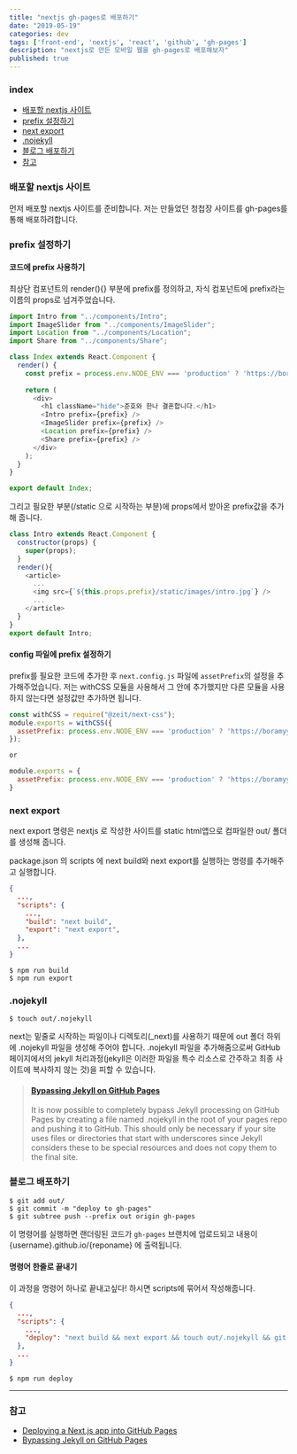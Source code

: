 ```yaml
---
title: "nextjs gh-pages로 배포하기"
date: "2019-05-19"
categories: dev
tags: ['front-end', 'nextjs', 'react', 'github', 'gh-pages']
description: "nextjs로 만든 모바일 웹을 gh-pages로 배포해보자"
published: true
---
```



### index

- [배포할 nextjs 사이트](#배포할-nextjs-사이트)
- [prefix 설정하기](#prefix-설정하기)
- [next export](#next-export)
- [.nojekyll](#nojekyll)
- [블로그 배포하기](#블로그-배포하기)
- [참고](#참고)


### 배포할 nextjs 사이트

먼저 배포할 nextjs 사이트를 준비합니다. 저는 만들었던 청첩장 사이트를 gh-pages를 통해 배포하려합니다.


### prefix 설정하기

#### 코드에 prefix 사용하기

최상단 컴포넌트의 render(){} 부분에 prefix를 정의하고, 자식 컴포넌트에 prefix라는 이름의 props로 넘겨주었습니다.

``` javascript
import Intro from "../components/Intro";
import ImageSlider from "../components/ImageSlider";
import Location from "../components/Location";
import Share from "../components/Share";

class Index extends React.Component {
  render() {
    const prefix = process.env.NODE_ENV === 'production' ? 'https://boramyy.github.io/invitation' : '';
    
    return (
      <div>
        <h1 className="hide">준호와 한나 결혼합니다.</h1>
        <Intro prefix={prefix} />
        <ImageSlider prefix={prefix} />
        <Location prefix={prefix} />
        <Share prefix={prefix} />
      </div>
    );
  }
}

export default Index;
```

그리고 필요한 부분(/static 으로 시작하는 부분)에 props에서 받아온 prefix값을 추가해 줍니다.

``` javascript
class Intro extends React.Component {
  constructor(props) {
    super(props);
  }
  render(){
    <article>
      ...
      <img src={`${this.props.prefix}/static/images/intro.jpg`} />
      ...
    </article>
  }
}
export default Intro;
```

#### config 파일에 prefix 설정하기

prefix를 필요한 코드에 추가한 후 `next.config.js` 파일에 `assetPrefix`의 설정을 추가해주었습니다.
저는 withCSS 모듈을 사용해서 그 안에 추가했지만 다른 모듈을 사용하지 않는다면 설정값만 추가하면 됩니다.

``` javascript
const withCSS = require("@zeit/next-css");
module.exports = withCSS({
  assetPrefix: process.env.NODE_ENV === 'production' ? 'https://boramyy.github.io/invitation' : ''
});

or

module.exports = {
  assetPrefix: process.env.NODE_ENV === 'production' ? 'https://boramyy.github.io/invitation' : ''
}
```

### next export

next export 명령은 nextjs 로 작성한 사이트를 static html앱으로 컴파일한 out/ 폴더를 생성해 줍니다.

package.json 의 scripts 에 next build와 next export를 실행하는 명령를 추가해주고 실행합니다.

``` json
{
  ...,
  "scripts": {
    ...,
    "build": "next build",
    "export": "next export",
  },
  ...
}
```

``` shell
$ npm run build
$ npm run export
```

### .nojekyll

``` shell
$ touch out/.nojekyll
```

next는 밑줄로 시작하는 파일이나 디렉토리(_next)를 사용하기 때문에 out 폴더 하위에 .nojekyll 파일을 생성해 주어야 합니다.
.nojekyll 파일을 추가해줌으로써 GitHub 페이지에서의 jekyll 처리과정(jekyll은 이러한 파일을 특수 리소스로 간주하고 최종 사이트에 복사하지 않는 것)을 피할 수 있습니다.

> #### [Bypassing Jekyll on GitHub Pages][github-blog-says]
> It is now possible to completely bypass Jekyll processing on GitHub Pages by creating a file named .nojekyll in the root of your pages repo and pushing it to GitHub. This should only be necessary if your site uses files or directories that start with underscores since Jekyll considers these to be special resources and does not copy them to the final site.


### 블로그 배포하기

``` shell
$ git add out/
$ git commit -m "deploy to gh-pages"
$ git subtree push --prefix out origin gh-pages
```

이 명령어를 실행하면 랜더링된 코드가 `gh-pages` 브랜치에 업로드되고 내용이 {username}.github.io/{reponame} 에 출력됩니다.

#### 명령어 한줄로 끝내기

이 과정을 명령어 하나로 끝내고싶다! 하시면 scripts에 묶어서 작성해줍니다.

``` json
{
  ...,
  "scripts": {
    ...,
    "deploy": "next build && next export && touch out/.nojekyll && git add out/ && git commit -m 'deploy to gh-pages' && git subtree push --prefix out origin gh-pages",
  },
  ...
}
```

``` shell
$ npm run deploy
```

---

### 참고

- [Deploying a Next.js app into GitHub Pages][next-gh-pages] <br>
- [Bypassing Jekyll on GitHub Pages][github-blog-says] <br>

[next-gh-pages]: https://github.com/zeit/next.js/wiki/Deploying-a-Next.js-app-into-GitHub-Pages
[github-blog-says]: https://github.blog/2009-12-29-bypassing-jekyll-on-github-pages/